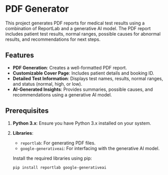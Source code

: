 # PDF Generator

This project generates PDF reports for medical test results using a combination of ReportLab and a generative AI model. The PDF report includes patient test results, normal ranges, possible causes for abnormal results, and recommendations for next steps.

## Features

- **PDF Generation**: Creates a well-formatted PDF report.
- **Customizable Cover Page**: Includes patient details and booking ID.
- **Detailed Test Information**: Displays test names, results, normal ranges, and status (normal, high, or low).
- **AI-Generated Insights**: Provides summaries, possible causes, and recommendations using a generative AI model.

## Prerequisites

1. **Python 3.x**: Ensure you have Python 3.x installed on your system.
2. **Libraries**:
   - `reportlab`: For generating PDF files.
   - `google-generativeai`: For interfacing with the generative AI model.

   Install the required libraries using pip:
   ```bash
   pip install reportlab google-generativeai
